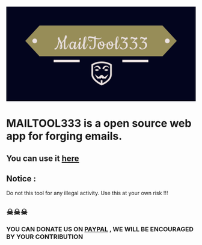![logo](logo.png)

# MAILTOOL333 is a open source web app for forging emails.
 
## You can use it [here](https://mailtool333.000webhostapp.com)

## Notice : 
Do not this tool for any illegal activity.
Use this at your own risk !!! 
## ☠☠☠

### YOU CAN DONATE US ON [PAYPAL](https://paypal.me/ashwin127?locale.x=en_GB) , WE WILL BE ENCOURAGED BY YOUR CONTRIBUTION

